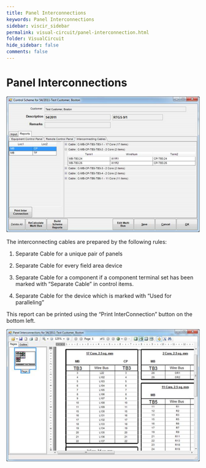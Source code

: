 ```yaml
---
title: Panel Interconnections
keywords: Panel Interconnections
sidebar: viscir_sidebar
permalink: visual-circuit/panel-interconnection.html
folder: VisualCircuit
hide_sidebar: false
comments: false
---
```


# Panel Interconnections

![](/images/panel-interconnections.png)

The interconnecting cables are prepared by the following rules:

1.  Separate Cable for a unique pair of panels

2.  Separate Cable for every field area device

3.  Separate Cable for a component if a component terminal set has been marked with “Separate Cable” in control items.

4.  Separate Cable for the device which is marked with “Used for paralleling”

This report can be printed using the “Print InterConnection” button on the bottom left.


![](/images/panel-interconnections2.png)
